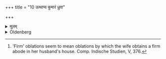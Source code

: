 +++
title = "10 उत्थाप्य कुमारं ध्रुवा"

+++

<details><summary>मूलम्</summary>

उत्थाप्य कुमारं ध्रुवा आज्याहुतीर्जुहोत्यष्टाविह धृतिरिति १०
</details>

<details><summary>Oldenberg</summary>

10. [^5]  After she has made that boy rise, she sacrifices the eight 'firm' Ājya oblations with (the formula), 'Here is steadiness' (MB. I, 3, 14).


[^5]:  'Firm' oblations seem to mean oblations by which the wife obtains a firm abode in her husband's house. Comp. Indische Studien, V, 376.
</details>
